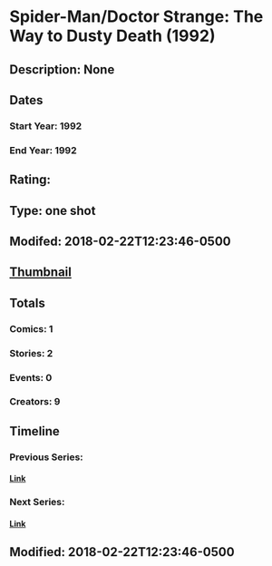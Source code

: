 # Spider-Man/Doctor Strange: The Way to Dusty Death (1992)
## Description: None
## Dates
### Start Year: 1992
### End Year: 1992
## Rating: 
## Type: one shot
## Modifed: 2018-02-22T12:23:46-0500
## [Thumbnail](http://i.annihil.us/u/prod/marvel/i/mg/7/60/5a8efc9949352.jpg)
## Totals
### Comics: 1
### Stories: 2
### Events: 0
### Creators: 9
## Timeline
### Previous Series: 
#### [Link]()
### Next Series: 
#### [Link]()
## Modified: 2018-02-22T12:23:46-0500